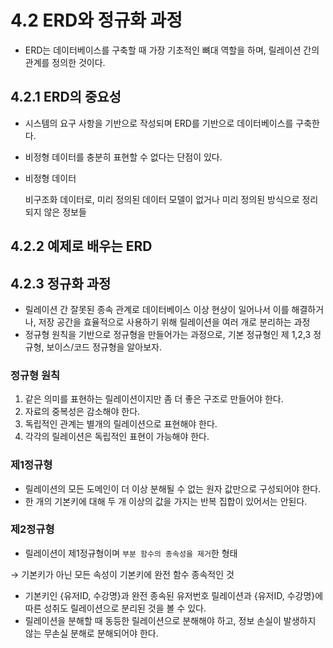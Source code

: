 # 4.2 ERD와 정규화 과정

- ERD는 데이터베이스를 구축할 때 가장 기초적인 뼈대 역할을 하며, 릴레이션 간의 관계를 정의한 것이다.

## 4.2.1 ERD의 중요성

- 시스템의 요구 사항을 기반으로 작성되며 ERD를 기반으로 데이터베이스를 구축한다.
- 비정형 데이터를 충분히 표현할 수 없다는 단점이 있다.
- 비정형 데이터

  비구조화 데이터로, 미리 정의된 데이터 모델이 없거나 미리 정의된 방식으로 정리되지 않은 정보들


## 4.2.2 예제로 배우는 ERD

## 4.2.3 정규화 과정

- 릴레이션 간 잘못된 종속 관계로 데이터베이스 이상 현상이 일어나서 이를 해결하거나, 저장 공간을 효율적으로 사용하기 위해 릴레이션을 여러 개로 분리하는 과정
- 정규형 원칙을 기반으로 정규형을 만들어가는 과정으로, 기본 정규형인
  제 1,2,3 정규형, 보이스/코드 정규형을 알아보자.

### 정규형 원칙

1. 같은 의미를 표현하는 릴레이션이지만 좀 더 좋은 구조로 만들어야 한다.
2. 자료의 중복성은 감소해야 한다.
3. 독립적인 관계는 별개의 릴레이션으로 표현해야 한다.
4. 각각의 릴레이션은 독립적인 표현이 가능해야 한다.

### 제1정규형

- 릴레이션의 모든 도메인이 더 이상 분해될 수 없는 원자 값만으로 구성되어야 한다.
- 한 개의 기본키에 대해 두 개 이상의 값을 가지는 반복 집합이 있어서는 안된다.


### 제2정규형

- 릴레이션이 제1정규형이며 `부분 함수의 종속성을 제거`한 형태

→ 기본키가 아닌 모든 속성이 기본키에 완전 함수 종속적인 것

- 기본키인 {유저ID, 수강명}과 완전 종속된 유저번호 릴레이션과 {유저ID, 수강명}에 따른 성취도 릴레이션으로 분리된 것을 볼 수 있다.
- 릴레이션을 분해할 때 동등한 릴레이션으로 분해해야 하고, 정보 손실이 발생하지 않는 무손실 분해로 분해되어야 한다.